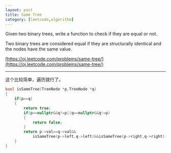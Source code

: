 ```yaml
---
layout: post
title: Same Tree
category: [leetcode,algorithm]
---
```


Given two binary trees, write a function to check if they are equal or not.

Two binary trees are considered equal if they are structurally identical and the nodes have the same value.

[https://oj.leetcode.com/problems/same-tree/](https://oj.leetcode.com/problems/same-tree/) 

<!--break-->

---

这个比较简单，遍历就行了。

```c++
bool isSameTree(TreeNode *p,TreeNode *q)
{
	if(p==q)
	{
		return true;
		if(p==nullptr&&q!=p||q==nullptr&&q!=p)
		{
			return false;
		}
		return p->val==q->val&&
			isSameTree(p->left,q->left)&&isSameTree(p->right,q->right);
	}
}
```
